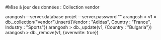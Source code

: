 #Mise à jour des données : Collection vendor

arangosh --server.database projet --server.password ""
arangosh > v1 = db._collection("vendor").insert({Vendor : "Adidas", Country : "France", Industry : "Sports"})
arangosh > db._update(v1, {Country : "Bulgaria"})
arangosh > db._remove(v1, {overwrite: true})